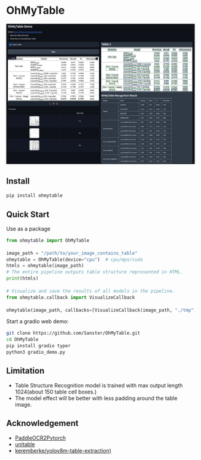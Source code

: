 # OhMyTable

![example](./assets/example.jpg)

## Install

```bash
pip install ohmytable
```

## Quick Start

Use as a package

```python
from ohmytable import OhMyTable

image_path = "/path/to/your_image_contains_table"
ohmytable = OhMyTable(device="cpu")  # cpu/mps/cuda
htmls = ohmytable(image_path)
# The entire pipeline outputs table structure represented in HTML.
print(htmls)

# Visualize and save the results of all models in the pipeline.
from ohmytable.callback import VisualizeCallback

ohmytable(image_path, callbacks=[VisualizeCallback(image_path, "./tmp")])
```

Start a gradio web demo:

```bash
git clone https://github.com/Sanster/OhMyTable.git
cd OhMyTable
pip install gradio typer
python3 gradio_demo.py
```

## Limitation

- Table Structure Recognition model is trained with max output length 1024(about 150 table cell boxes.)
- The model effect will be better with less padding around the table image.

## Acknowledgement

- [PaddleOCR2Pytorch](https://github.com/frotms/PaddleOCR2Pytorch)
- [unitable](https://github.com/poloclub/unitable)
- [keremberke/yolov8m-table-extraction)](https://huggingface.co/keremberke/yolov8m-table-extraction)